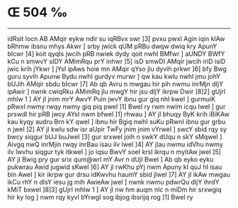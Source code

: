 # Œ 504 ‰
---
idRsit locn AB AMqir eykw ndir su iqRBvx swr ]3] pvxu pwxI Agin
iqin kIAw bRhmw ibsnu mhys Akwr ] srby jwick qUM pRBu dwqw dwiq kry
ApunY bIcwr ]4] koit qyqIs jwcih pRB nwiek dydy qoit nwhI BMfwr ] aUNDY
BWfY kCu n smwvY sIDY AMimRqu prY inhwr ]5] isD smwDI AMqir jwcih
iriD isiD jwic krih jYkwr ] jYsI ipAws hoie mn AMqir qYso jlu dyvih
prkwr ]6] bfy Bwg guru syvih Apunw Bydu nwhI gurdyv murwr ] qw kau
kwlu nwhI jmu johY bUJih AMqir sbdu bIcwr ]7] Ab qb Avru n mwgau
hir pih nwmu inrMjn dIjY ipAwir ] nwnk cwiqRku AMimRq jlu mwgY hir jsu
dIjY ikrpw Dwir ]8]2] gUjrI mhlw 1 ] AY jI jnim mrY AwvY Puin jwvY
ibnu gur giq nhI kweI ] gurmuiK pRwxI nwmy rwqy nwmy giq piq pweI ]1]
BweI ry rwm nwim icqu lweI ] gur prswdI hir pRB jwcy AYsI nwm bfweI
]1] rhwau ] AY jI bhuqy ByK krih iBiKAw kau kyqy audru Brn kY qweI ]
ibnu hir Bgiq nwhI suKu pRwnI ibnu gur grbu n jweI ]2] AY jI kwlu sdw
isr aUpir TwFy jnim jnim vYrweI ] swcY sbid rqy sy bwcy siqgur bUJ
buJweI ]3] gur srxweI joih n swkY dUqu n skY sMqweI ] Aivgq nwQ
inrMjin rwqy inrBau isau ilv lweI ]4] AY jIau nwmu idVhu nwmy ilv
lwvhu siqgur tyk itkweI ] jo iqsu BwvY soeI krsI ikrqu n myitAw jweI
]5] AY jI Bwig pry gur srix qum@wrI mY Avr n dUjI BweI ] Ab qb eyko
eyku pukwrau Awid jugwid sKweI ]6] AY jI rwKhu pYj nwm Apuny kI quJ hI
isau bin AweI ] kir ikrpw gur drsu idKwvhu haumY sbid jlweI ]7]
AY jI ikAw mwgau ikCu rhY n dIsY iesu jg mih AwieAw jweI ] nwnk
nwmu pdwrQu dIjY ihrdY kMiT bxweI ]8]3] gUjrI mhlw 1 ] AY jI nw hm
auqm nIc n miDm hir srxwgiq hir ky log ] nwm rqy kyvl bYrwgI sog
ibjog ibsrijq rog ]1] BweI ry
####
